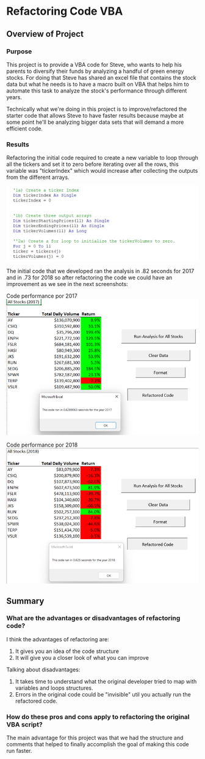 # Refactoring Code VBA

## Overview of Project

### Purpose
This project is to provide a VBA code for Steve, who wants to help his parents to diversify their funds by analyzing a handful of green energy stocks. For doing that Steve has shared an excel file that contains the stock data but what he needs is to have a macro built on VBA that helps him to automate this task to analyze the stock's performance through different years.

Technically what we're doing in this project is to improve/refactored the starter code that allows Steve to have faster results because maybe at some point he'll be analyzing bigger data sets that will demand a more efficient code.


### Results
Refactoring the initial code required to create a new variable to loop through all the tickers and set it to zero before iterating over all the rows, this variable was "tickerIndex" which would increase after collecting the outputs from the different arrays.



![This is an image](Resources/Refactoring_CodeVBA.png)

The initial code that we developed ran the analysis in .82 seconds for 2017 and in .73 for 2018 so after refactoring the code we could have an improvement as we see in the next screenshots:

Code performance por 2017
![This is an image](Resources/VBA_Challenge_2017refactored.png)

Code performance por 2018
![This is an image](Resources/VBA_Challenge_2018refactored.png)

## Summary


### What are the advantages or disadvantages of refactoring code?
I think the advantages of refactoring are: 
1. It gives you an idea of the code structure
2. It will give you a closer look of what you can improve

Talking about disadvantages:
1. It takes time to understand what the original developer tried to map with variables and loops structures. 
2. Errors in the original code could be "invisible" util you actually run the refactored code.

### How do these pros and cons apply to refactoring the original VBA script?
The main advantage for this project was that we had the structure and comments that helped to finally accomplish the goal of making this code run faster.
